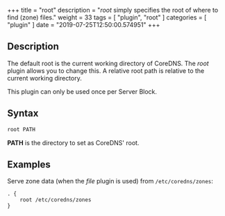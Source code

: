 +++
title = "root"
description = "*root* simply specifies the root of where to find (zone) files."
weight = 33
tags = [ "plugin", "root" ]
categories = [ "plugin" ]
date = "2019-07-25T12:50:00.574951"
+++

## Description

The default root is the current working directory of CoreDNS. The *root* plugin allows you to change
this. A relative root path is relative to the current working directory.

This plugin can only be used once per Server Block.

## Syntax

~~~ txt
root PATH
~~~

**PATH** is the directory to set as CoreDNS' root.

## Examples

Serve zone data (when the *file* plugin is used) from `/etc/coredns/zones`:

~~~ corefile
. {
    root /etc/coredns/zones
}
~~~
